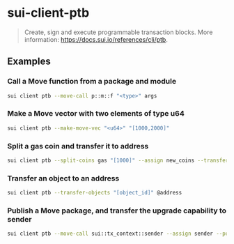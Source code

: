 # sui-client-ptb

> Create, sign and execute programmable transaction blocks. More information: <https://docs.sui.io/references/cli/ptb>.

## Examples

### Call a Move function from a package and module

```bash
sui client ptb --move-call p::m::f "<type>" args
```

### Make a Move vector with two elements of type u64

```bash
sui client ptb --make-move-vec "<u64>" "[1000,2000]"
```

### Split a gas coin and transfer it to address

```bash
sui client ptb --split-coins gas "[1000]" --assign new_coins --transfer-objects "[new_coins]" @address
```

### Transfer an object to an address

```bash
sui client ptb --transfer-objects "[object_id]" @address
```

### Publish a Move package, and transfer the upgrade capability to sender

```bash
sui client ptb --move-call sui::tx_context::sender --assign sender --publish "." --assign upgrade_cap --transfer-objects "[upgrade_cap]" sender
```
